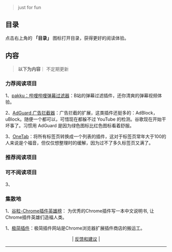 
> just for fun

## 目录

点击右上角的 **「目录」** 图标打开目录，获得更好的阅读体验。


## 内容
> **以下为内容**｜ 不定期更新

###  力荐阅读项目   
<!-- 

 -->

1、[pakku：哔哩哔哩弹幕过滤器](https://chromewebstore.google.com/detail/pakku%EF%BC%9A%E5%93%94%E5%93%A9%E5%93%94%E5%93%A9%E5%BC%B9%E5%B9%95%E8%BF%87%E6%BB%A4%E5%99%A8/jklfcpboamajpiikgkbjcnnnnooefbhh)：B站的弹幕过滤插件，还你清爽的弹幕视频体验。


2、[AdGuard 广告拦截器](https://chromewebstore.google.com/detail/adguard-%E5%B9%BF%E5%91%8A%E6%8B%A6%E6%88%AA%E5%99%A8/bgnkhhnnamicmpeenaelnjfhikgbkllg)：广告拦截的扩展，这类插件还挺多的：AdBlock，uBlock。随便一个都可以，可惜现在都躲不过 YouTube 的检测。谷歌现在开始干坏事了。习惯用 AdGuard 是因为绿色图标比红色图标看着舒服。

3、[OneTab](https://chromewebstore.google.com/detail/onetab/chphlpgkkbolifaimnlloiipkdnihall)：将所有标签页转换成一个列表的插件，这对于标签页常年大于100的人来说是个福音，但仅仅想整理时的缓解，因为过不了多久标签页又满了。



### 推荐阅读项目    



<!-- 


[]()：


1、[# 篡改猴](https://chromewebstore.google.com/detail/%E7%AF%A1%E6%94%B9%E7%8C%B4/dhdgffkkebhmkfjojejmpbldmpobfkfo?hl=zh-CN
)：

1、[# YouTube™ 双字幕](https://chromewebstore.google.com/detail/youtube-%E5%8F%8C%E5%AD%97%E5%B9%95/hkbdddpiemdeibjoknnofflfgbgnebcm
)：




1、[# Octotree - GitHub code tree]https://chromewebstore.google.com/detail/octotree-github-code-tree/bkhaagjahfmjljalopjnoealnfndnagc)：增强 GitHub 代码阅读和探索的浏览器扩展，最主要用得功能是类似 IDE 的快速代码树。


# 沙拉查词-聚合词典划词翻译
https://chromewebstore.google.com/detail/%E6%B2%99%E6%8B%89%E6%9F%A5%E8%AF%8D-%E8%81%9A%E5%90%88%E8%AF%8D%E5%85%B8%E5%88%92%E8%AF%8D%E7%BF%BB%E8%AF%91/cdonnmffkdaoajfknoeeecmchibpmkmg




















 -->

### 可不阅读项目
3、


###  集散地

1、[谷粒-Chrome插件英雄榜](https://zhaoolee.com/ChromeAppHeroes/#/)： 为优秀的Chrome插件写一本中文说明书, 让Chrome插件英雄们造福人类。


1、[极简插件](https://chrome.zzzmh.cn/extension?view=card&page=1&sort=hot)：极简插件网站是Chrome浏览器扩展插件商店的搬运工。

<p align="center">
    <!--
     <a href="https://github.com/521xueweihan/HelloGitHub/blob/master/content/HelloGitHub98.md">『上一期』</a> 
    -->
   | <a href='https://github.com/yangxuyu/Note/issues'>反馈和建议</a> |
    <!--
    <a href="https://github.com/521xueweihan/HelloGitHub/blob/master/content/HelloGitHub100.md">『下一期』</a>
    -->


</p>

---
